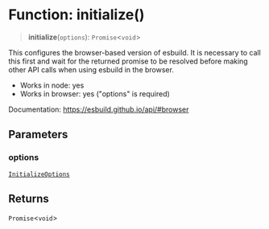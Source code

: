 # Function: initialize()

> **initialize**(`options`): `Promise`\<`void`\>

This configures the browser-based version of esbuild. It is necessary to
call this first and wait for the returned promise to be resolved before
making other API calls when using esbuild in the browser.

- Works in node: yes
- Works in browser: yes ("options" is required)

Documentation: https://esbuild.github.io/api/#browser

## Parameters

### options

[`InitializeOptions`](../interfaces/InitializeOptions.md)

## Returns

`Promise`\<`void`\>

